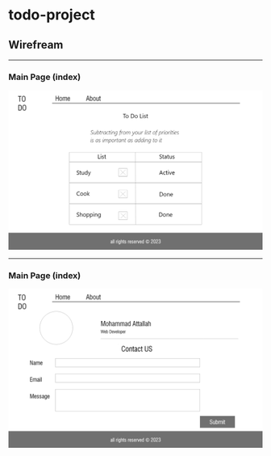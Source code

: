 # todo-project

## Wirefream
---

### Main Page (index)
![main Page Wirefream](/Source/index.jpg)

---

### Main Page (index)
![main Page Wirefream](/Source/about.jpg)